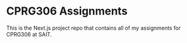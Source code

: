 # CPRG306 Assignments

This is the Next.js project repo that contains all of my assignments for CPRG306 at SAIT.
